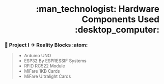<h1 align="right">:man_technologist: Hardware Components Used :desktop_computer:

### :bridge_at_night: Project I -> Reality Blocks :atom:
> * Arduino UNO
> * ESP32 By ESPRESSIF Systems
> * RFID RC522 Module
> * MiFare 1KB Cards
> * MiFare Ultralight Cards
